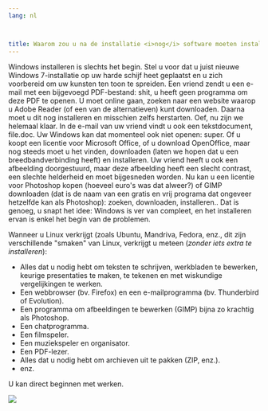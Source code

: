 ```yaml
---
lang: nl



title: Waarom zou u na de installatie <i>nog</i> software moeten installeren?
---
```


Windows installeren is slechts het begin. Stel u voor dat u juist
nieuwe Windows 7-installatie op uw harde schijf heet geplaatst en u
zich voorbereid om uw kunsten ten toon te spreiden. Een vriend zendt
u een e-mail met een bijgevoegd PDF-bestand: shit, u heeft geen
programma om deze PDF te openen. U moet online gaan, zoeken naar een
website waarop u Adobe Reader (of een van de alternatieven) kunt
downloaden. Daarna moet u dit nog installeren en misschien zelfs
herstarten. Oef, nu zijn we helemaal klaar. In de e-mail van uw vriend
vindt u ook een tekstdocument, file.doc. Uw Windows kan dat momenteel
ook niet openen: super. Of u koopt een licentie voor Microsoft Office,
of u download OpenOffice, maar nog steeds moet u het vinden, downloaden
(laten we hopen dat u een breedbandverbinding heeft)
en installeren. Uw vriend heeft u ook een afbeelding doorgestuurd,
maar deze afbeelding heeft een slecht contrast, een slechte helderheid
en moet bijgesneden worden. Nu kan u een licentie voor Photoshop kopen
(hoeveel euro's was dat alweer?) of GIMP downloaden (dat is de naam
van een gratis en vrij programa dat ongeveer hetzelfde kan als Photoshop):
zoeken, downloaden, installeren.. Dat is genoeg, u snapt het idee:
Windows is ver van compleet, en het installeren ervan is enkel het begin
van de problemen.

Wanneer u Linux verkrijgt (zoals Ubuntu, Mandriva, Fedora, enz., dit zijn verschillende "smaken" van Linux, verkrijgt u meteen (<i>zonder iets extra te installeren</i>):

<ul>

<li>Alles dat u nodig hebt om teksten te schrijven, werkbladen te bewerken, keurige presentaties te maken, te tekenen en met wiskundige vergelijkingen te werken.</li>

<li>Een webbrowser (bv. Firefox) en een e-mailprogramma (bv. Thunderbird of Evolution).</li>
<li>Een programma om afbeeldingen te bewerken (GIMP) bijna zo krachtig als Photoshop.</li>
<li>Een chatprogramma.</li>
<li>Een filmspeler.</li>
<li>Een muziekspeler en organisator.</li>
<li>Een PDF-lezer.</li>
<li>Alles dat u nodig hebt om archieven uit te pakken (ZIP, enz.).</li>
<li>enz.</li>
</ul>

U kan direct beginnen met werken.

<img src="Images/app_menu.png" />




